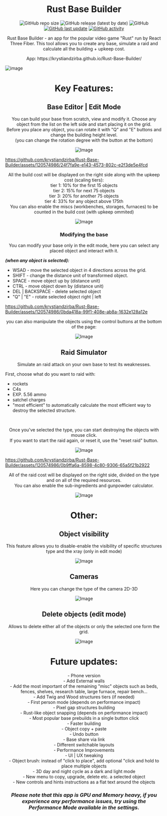 <h1 align="center">Rust Base Builder</h1>

<div align="center">

![GitHub repo size](https://img.shields.io/github/repo-size/krystiandzirba/Rust-Base-Builder?color=blue)
![GitHub release (latest by date)](https://img.shields.io/github/v/release/krystiandzirba/Rust-Base-Builder?color=blue)
![GitHub](https://img.shields.io/github/license/krystiandzirba/Rust-Base-Builder?color=orange)
[![GitHub last update](https://img.shields.io/github/last-commit/krystiandzirba/Rust-Base-Builder?color=green)](https://github.com/krystiandzirba/Rust-Base-Builder/commits/main)
[![GitHub activity](https://img.shields.io/github/commit-activity/m/krystiandzirba/Rust-Base-Builder?color=green)](https://github.com/krystiandzirba/Rust-Base-Builder/commits)

</div>

<p align="center">
Rust Base Builder - an app for the popular video game "Rust" run by React Three Fiber. This tool allows you to create any base, simulate a raid and calculate all the building + upkeep cost.
</p>

<p align="center"> App: https://krystiandzirba.github.io/Rust-Base-Builder/ </p>

![image](https://github.com/krystiandzirba/Rust-Base-Builder/assets/120574986/6851219d-808d-477e-9f78-c22a2eff6962)

<h1 align="center">Key Features:</h1>

<h2 align="center">Base Editor | Edit Mode</h2>

<p align="center">
You can build your base from scratch, view and modify it.
Choose any object from the list on the left side and start placing it on the grid. <br>
Before you place any object, you can rotate it with "Q" and "E" buttons and change the building height level.<br>
  (you can change the rotation degree with the button at the bottom)
</p>

<p align="center">
    <img src="https://github.com/krystiandzirba/Rust-Base-Builder/assets/120574986/332822fa-6a77-47a0-90cf-8d764abd96eb" alt="Image">
  </p>

https://github.com/krystiandzirba/Rust-Base-Builder/assets/120574986/24f7fa9e-e143-4573-802c-e2f3de5e4fcd

<p align="center">
All the build cost will be displayed on the right side along with the upkeep cost (scaling tiers):<br>
tier 1: 10% for the first 15 objects<br>
tier 2: 15% for next 75 objects<br>
tier 3: 20% for another 75 objects<br>
tier 4: 33% for any object above 175th<br>
  You can also enable the miscs (workbenches, storages, furnaces) to be counted in the build cost (with upkeep ommited)
</p>

<p align="center">
    <img src="https://github.com/krystiandzirba/Rust-Base-Builder/assets/120574986/9903ac00-1015-442d-b83b-5b7146883983" alt="Image">
  </p>

<h3 align="center">Modifying the base</h3>

<p align="center">
You can modify your base only in the edit mode, here you can select any placed object and interact with it.<br>
  
***(when any object is selected):***
  
- WSAD -  move the selected object in 4 directions across the grid.
- SHIFT - change the distance unit of transformed object.
- SPACE - move object up by (distance unit)
- CTRL - move object down by (distance unit)
- DEL | BACKSPACE - delete selected object
- "Q" | "E" - rotate selected object right | left
</p>

https://github.com/krystiandzirba/Rust-Base-Builder/assets/120574986/0bda418a-99f1-408e-ab8a-1632e128a12e

<p align="center">
you can also manipulate the objects using the control buttons at the bottom of the page:
</p>

<p align="center">
    <img src="https://github.com/krystiandzirba/Rust-Base-Builder/assets/120574986/0f837ddc-573b-4440-b091-45d761ef20da" alt="Image">
  </p>


<h2 align="center">Raid Simulator</h2>

<p align="center">
Simulate an raid attack on your own base to test its weaknesses.
</p>

First, choose what do you want to raid with:<br>
- rockets <br> 
- C4s <br> 
- EXP. 5.56 ammo<br>
- satchel charges<br> 
- "most efficient" to automatically calculate the most efficient way to destroy the selected structure.<br>
<br>
<p align="center">
Once you've selected the type, you can start destroying the objects with mouse click. <br>
If you want to start the raid again, or reset it, use the "reset raid" button.
</p>

<p align="center">
    <img src="https://github.com/krystiandzirba/Rust-Base-Builder/assets/120574986/9b614b4e-ca3d-43f1-b00b-5c3b356c9492" alt="Image">
  </p>

https://github.com/krystiandzirba/Rust-Base-Builder/assets/120574986/0b9ffa6a-8598-4c80-9306-65a5f21b2922

<p align="center">
All of the raid cost will be displayed on the right side, divided on the type and on all of the required resources.<br>
You can also enable the sub-ingredients and gunpowder calculator.
</p>

<p align="center">
  <img src="https://github.com/krystiandzirba/Rust-Base-Builder/assets/120574986/ee37694b-59c8-49d6-927b-c634457c39eb" alt="Image">
</p>

<h1 align="center">Other:</h1>

<h2 align="center">Object visibility</h2>

<p align="center">
  This feature allows you to disable-enable the visibility of specific structures type and the xray (only in edit mode)
</p>

<p align="center">
  <img src="https://github.com/krystiandzirba/Rust-Base-Builder/assets/120574986/48b8c0bc-7600-4012-b02f-e7faafe03b68" alt="Image">
</p>

<h2 align="center">Cameras</h2>

<p align="center">
  Here you can change the type of the camera 2D-3D
</p>

<p align="center">
  <img src="https://github.com/krystiandzirba/Rust-Base-Builder/assets/120574986/ecdc0522-13a1-4147-bd65-57fade4b8585" alt="Image">
</p>

<h2 align="center">Delete objects (edit mode)</h2>

<p align="center">
  Allows to delete either all of the objects or only the selected one form the grid.
</p>

<p align="center">
  <img src="https://github.com/krystiandzirba/Rust-Base-Builder/assets/120574986/3c6b99d8-df03-47f3-a890-0d03031c795c" alt="Image">
</p>

<h1 align="center">Future updates:</h1>

<p align="center">
- Phone version<br>  
- Add External walls<br>
- Add the most important of the remaining "misc" objects such as beds, fences, shelves, research table, large furnace, repair bench...<br>
- Add Twig and Wood structures tiers (if needed)<br>
- First person mode (depends on performance impact)<br>
- Pixel gap structures building<br>
- Rust-like object snapping (depends on performance impact)<br>
- Most popular base prebuilds in a single button click<br>
- Faster building<br>
- Object copy + paste<br>
- Undo button<br>
- Base share via link<br>
- Different switchable layouts<br>
- Performance Improvements<br>
- UI | UX tweaking<br>
- Object brush: instead of "click to place", add optional "click and hold to place multiple objects<br>
- 3D day and night cycle as a dark and light mode<br>
- New menu to copy, upgrade, delete etc. a selected object<br>
- New controls and hints instructions as a flat text around the objects<br>
</p>

_<h3 align="center">Please note that this app is GPU and Memory heavy, if you experience any performance issues, try using the ***Performance Mode*** available in the settings.</h3>_

